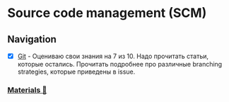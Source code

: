 # Source code management (SCM)

## Navigation

- [x] [Git](./topics/git/index.md) - Оцениваю свои знания на 7 из 10. Надо прочитать статьи, которые остались. Прочитать подробнее про различные branching strategies, которые приведены в issue.

### [Materials 📂](./materials.md)
